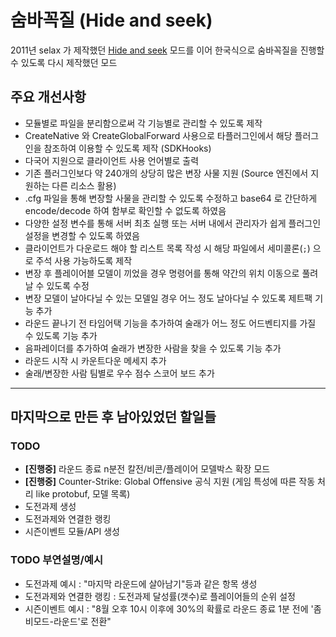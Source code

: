 # 숨바꼭질 (Hide and seek)

2011년 selax 가 제작했던 [Hide and seek](https://forums.alliedmods.net/showthread.php?p=1158242) 모드를 이어 한국식으로 숨바꼭질을 진행할 수 있도록 다시 제작했던 모드

## 주요 개선사항

* 모듈별로 파일을 분리함으로써 각 기능별로 관리할 수 있도록 제작
* CreateNative 와 CreateGlobalForward 사용으로 타플러그인에서 해당 플러그인을 참조하여 이용할 수 있도록 제작 (SDKHooks)
* 다국어 지원으로 클라이언트 사용 언어별로 출력
* 기존 플러그인보다 약 240개의 상당히 많은 변장 사물 지원 (Source 엔진에서 지원하는 다른 리소스 활용)
* .cfg 파일을 통해 변장할 사물을 관리할 수 있도록 수정하고 base64 로 간단하게 encode/decode 하여 함부로 확인할 수 없도록 하였음
* 다양한 설정 변수를 통해 서버 최초 실행 또는 서버 내에서 관리자가 쉽게 플러그인 설정을 변경할 수 있도록 하였음
* 클라이언트가 다운로드 해야 할 리스트 목록 작성 시 해당 파일에서 세미콜론(`;`) 으로 주석 사용 가능하도록 제작
* 변장 후 플레이어블 모델이 끼었을 경우 명령어를 통해 약간의 위치 이동으로 풀려날 수 있도록 수정
* 변장 모델이 날아다닐 수 있는 모델일 경우 어느 정도 날아다닐 수 있도록 제트팩 기능 추가
* 라운드 끝나기 전 타임어택 기능을 추가하여 술래가 어느 정도 어드벤티지를 가질 수 있도록 기능 추가
* 음파레이더를 추가하여 술래가 변장한 사람을 찾을 수 있도록 기능 추가
* 라운드 시작 시 카운트다운 메세지 추가
* 술래/변장한 사람 팀별로 우수 점수 스코어 보드 추가

---
## 마지막으로 만든 후 남아있었던 할일들

### TODO ###

* **[진행중]** 라운드 종료 n분전 칼전/비콘/플레이어 모델박스 확장 모드
* **[진행중]** Counter-Strike: Global Offensive 공식 지원 (게임 특성에 따른 작동 처리 like protobuf, 모델 목록)
* 도전과제 생성
* 도전과제와 연결한 랭킹
* 시즌이벤트 모듈/API 생성

### TODO 부연설명/예시 ###

* 도전과제 예시 : "마지막 라운드에 살아남기"등과 같은 항목 생성
* 도전과제와 연결한 랭킹 : 도전과제 달성률(갯수)로 플레이어들의 순위 설정
* 시즌이벤트 예시 : "8월 오후 10시 이후에 30%의 확률로 라운드 종료 1분 전에 '좀비모드-라운드'로 전환"
